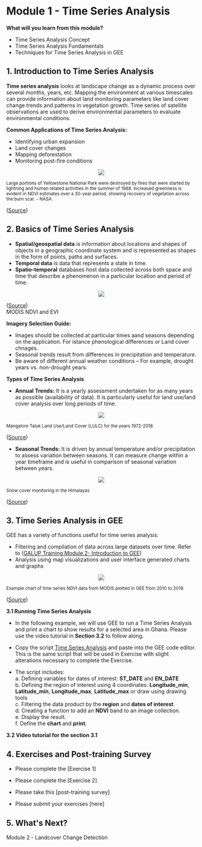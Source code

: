# Module 1 - Time Series Analysis 


**What will you learn from this module?**
- Time Series Analysis Concept
- Time Series Analysis Fundamentals
- Techniques for Time Series Analysis in GEE

## 1. Introduction to Time Series Analysis
**Time series analysis** looks at landscape change as a dynamic process over several months, years, etc. Mapping the environment at various timescales can provide information about land monitoring parameters like land cover change trends and patterns in vegetation growth. Time series of satellite observations are used to derive environmental parameters to evaluate environmental conditions. <br>

**Common Applications of Time Series Analysis:**
- Identifying urban expansion
- Land cover changes
- Mapping deforestation
- Monitoring post-fire conditions

<p align="center">
<img src="https://user-images.githubusercontent.com/85199074/193483159-0a7eff47-d4d5-4dd9-81a6-6275ad535ec3.png">
</p>
<sub> Large portions of Yellowstone National Park were destroyed by fires that were started by lightning and human related activities in the summer of 1988. Increased greenness is evident in NDVI estimates over a 30-year period, showing recovery of vegetation across the burn scar. - NASA.</sub>

([Source](https://earthobservatory.nasa.gov/world-of-change/Yellowstone))<br>


## 2. Basics of Time Series Analysis
- **Spatial/geospatial data** is information about locations and shapes of objects in a geographic coordinate system and is represented as shapes in the form of points, paths and surfaces. <br>
- **Temporal data** is data that represents a state in time. <br>
- **Spatio-temporal** databases host data collected across both space and time that describe a phenomenon in a particular location and period of time. 

<p align="center">
<img src="https://user-images.githubusercontent.com/87503837/151854688-12a69e04-c870-4273-88e6-4c30e7b9d7d5.png">
</p>

([Source](https://doi.org/10.1186/s40965-017-0038-z))<br>
MODIS NDVI and EVI

**Imagery Selection Guide:**
- Images should be collected at particular times aand seasons depending on the application. For istance phenological differences or Land cover chnages.
- Seasonal trends result from differences in precipitation and temperature.
- Be aware of different annual weather conditions – For example, drought years vs. non-drought years.

**Types of Time Series Analysis**
- **Annual Trends:**
It is a yearly assessment undertaken for as many years as possible (availability of data). It is particularly useful for land use/land cover analysis over long periods of time.

<p align="center">
<img src="https://media.springernature.com/lw685/springer-static/image/art%3A10.1007%2Fs10708-020-10302-4/MediaObjects/10708_2020_10302_Fig3_HTML.png">
</p>
<sub> Mangalore Taluk Land Use/Land Cover (LULC) for the years 1972-2018. </sub>

([Source](https://link.springer.com/article/10.1007/s10708-020-10302-4))<br>

- **Seasonal Trends:**
It is driven by annual temperature and/or precipitation to assess variation between seasons. It can measure change within a year timeframe and is useful in comparison of seasonal variation between years.

<p align="center">
<img src="https://user-images.githubusercontent.com/85199074/193489786-81894af7-5381-425a-8a8f-e9ac3fb019b5.png">
</p>
<sub> Snow cover monitoring in the Himalayas </sub>

([Source](https://appliedsciences.nasa.gov/join-mission/training/english/arset-using-google-earth-engine-land-monitoring-applications))<br>
 
## 3. Time Series Analysis in GEE

GEE has a variety of functions useful for time series analysis:
- Filtering and compilation of data across large datasets over time. Refer to ([GALUP Training Module 2- Introduction to GEE](https://github.com/SERVIR-WA/GALUP/blob/master/training/2_rs/module2.md))<br>
- Analysis using map visualizations and user interface generated charts and graphs
<p align="center">
<img src="https://developers.google.com/static/earth-engine/images/Charts_image_collection_05.svg">
</p>
<sub> Example chart of time series NDVI data from MODIS plotted in GEE from 2010 to 2019. </sub>

([Source](https://developers.google.com/earth-engine/guides/charts_image_collection))<br>

**3.1 Running Time Series Analysis**<br>
- In the following example, we will use GEE to run a Time Series Analysis and print a chart to show results for a selected area in Ghana. Please use the video tutorial in **Section 3.2** to follow along.

- Copy the script [Time Series Analysis](https://github.com/ecodynlab/GALUP/wiki/Scripts#04_time_series_analysis) and paste into the GEE code editor. This is the same script that will be used in Exercise with slight alterations necessary to complete the Exercise.
- The script includes:<br>
  a. Defining variables for dates of interest: **ST_DATE** and **EN_DATE** <br>
  b. Defining the region of interest using 4 coordinates: **Longitude_min**, **Latitude_min**, **Longitude_max**, **Latitude_max** or draw using drawing tools <br>
  c. Filtering the data product by the **region** and **dates of interest**. <br>
  d. Creating a function to add an **NDVI** band to an image collection. <br>
  e. Display the result. <br>
  f. Define the **chart** and **print**. <br>
  
**3.2 Video tutorial for the section 3.1** <br>

## 4. Exercises and Post-training Survey

- Please complete the [Exercise 1]
- Please complete the [Exercise 2]

- Please take this [post-training survey]
  
- Please submit your exercises [here]

## 5. What's Next?

Module 2 - Landcover Change Detection
